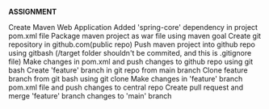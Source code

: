 **ASSIGNMENT**

Create Maven Web Application
Added 'spring-core' dependency in project pom.xml file
Package maven project as war file using maven goal
Create git repository in github.com(public repo)
Push maven project into github repo using gitbash (/target folder shouldn't be commited, and this is .gitignore file)
Make changes in pom.xml and push changes to github repo using git bash
Create 'feature' branch in git repo from main branch
Clone feature branch from git bash using git clone
Make changes in 'feature' branch pom.xml file and push changes to central repo
Create pull request and merge 'feature' branch changes to 'main' branch
